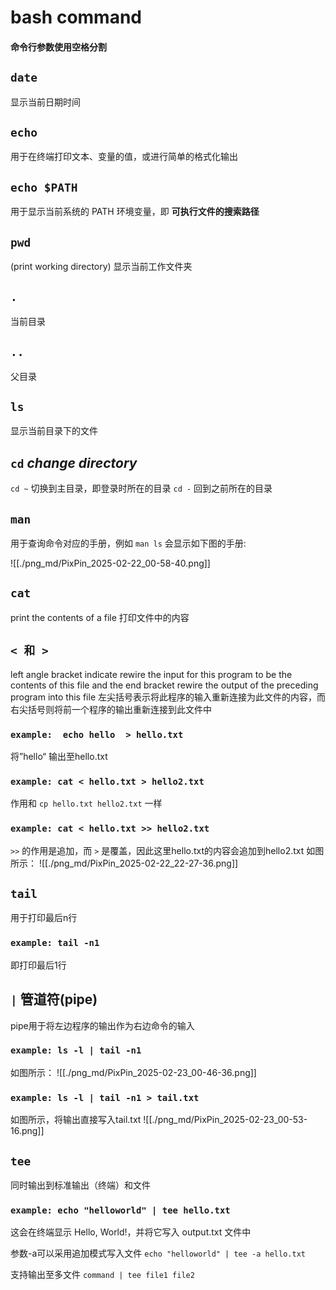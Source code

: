 # bash command

#### 命令行参数使用空格分割
## `date`
显示当前日期时间

## `echo`
用于在终端打印文本、变量的值，或进行简单的格式化输出

## `echo $PATH`
用于显示当前系统的 PATH 环境变量，即 **可执行文件的搜索路径**

## `pwd`
(print working directory) 显示当前工作文件夹

## `.`
当前目录

## `..`
父目录

## `ls`
显示当前目录下的文件

## `cd`  *change directory*
`cd ~` 切换到主目录，即登录时所在的目录
`cd -` 回到之前所在的目录

## `man`
用于查询命令对应的手册，例如 `man ls` 会显示如下图的手册: 

![[./png_md/PixPin_2025-02-22_00-58-40.png]]


## `cat`
print the contents of a file
打印文件中的内容

## `< 和 >`
left angle bracket indicate rewire the input for this program to be the contents of this file and the end bracket rewire the output of the preceding program into this file
左尖括号表示将此程序的输入重新连接为此文件的内容，而右尖括号则将前一个程序的输出重新连接到此文件中
### `example:  echo hello  > hello.txt` 
将”hello“ 输出至hello.txt

### `example: cat < hello.txt > hello2.txt`
作用和 `cp hello.txt hello2.txt` 一样

### `example: cat < hello.txt >> hello2.txt`
`>>` 的作用是追加，而 `>` 是覆盖，因此这里hello.txt的内容会追加到hello2.txt
如图所示：
![[./png_md/PixPin_2025-02-22_22-27-36.png]]

## `tail`
用于打印最后n行
### `example: tail -n1`
即打印最后1行

## `|` 管道符(pipe)
pipe用于将左边程序的输出作为右边命令的输入
### `example: ls -l | tail -n1`
如图所示：
![[./png_md/PixPin_2025-02-23_00-46-36.png]]

### `example: ls -l | tail -n1 > tail.txt`
如图所示，将输出直接写入tail.txt
![[./png_md/PixPin_2025-02-23_00-53-16.png]]

## `tee`
同时输出到标准输出（终端）和文件
### `example: echo "helloworld" | tee hello.txt`
这会在终端显示 Hello, World!，并将它写入 output.txt 文件中

参数-a可以采用追加模式写入文件 `echo "helloworld" | tee -a hello.txt` 

支持输出至多文件 `command | tee file1 file2`

